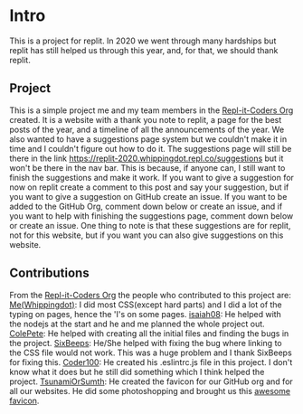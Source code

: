 # Intro
This is a project for replit. In 2020 we went through many hardships but replit has still helped us through this year, and, for that, we should thank replit.

## Project
This is a simple project me and my team members in the [Repl-it-Coders Org](https://github.com/Repl-it-Coders) created. It is a website with a thank you note to replit, a page for the best posts of the year, and a timeline of all the announcements of the year. We also wanted to have a suggestions page system but we couldn't make it in time and I couldn't figure out how to do it. The suggestions page will still be there in the link https://replit-2020.whippingdot.repl.co/suggestions but it won't be there in the nav bar. This is because, if anyone can, I still want to finish the suggestions and make it work. If you want to give a suggestion for now on replit create a comment to this post and say your suggestion, but if you want to give a suggestion on GitHub create an issue. If you want to be added to the GitHub Org, comment down below or create an issue, and if you want to help with finishing the suggestions page, comment down below or create an issue. One thing to note is that these suggestions are for replit, not for this website, but if you want you can also give suggestions on this website.

## Contributions
From the [Repl-it-Coders Org](https://github.com/Repl-it-Coders) the people who contributed to this project are:
[Me(Whippingdot)](https://replit.com/@Whippingdot): I did most CSS(except hard parts) and I did a lot of the typing on pages, hence the 'I's on some pages.
[isaiah08](https://replit.com/@isaiah08): He helped with the nodejs at the start and he and me planned the whole project out.
[ColePete](https://replit.com/@ColePete): He helped with creating all the initial files and finding the bugs in the project.
[SixBeeps](https://replit.com/@SixBeeps): He/She helped with fixing the bug where linking to the CSS file would not work. This was a huge problem and I thank SixBeeps for fixing this.
[Coder100](https://replit.com/@Coder100): He created his .eslintrc.js file in this project. I don't know what it does but he still did something which I think helped the project.
[TsunamiOrSumth](https://replit.com/@TsunamiOrSumth): He created the favicon for our GitHub org and for all our websites. He did some photoshopping and brought us this [awesome favicon](https://replit.com/@Whippingdot/Replit-2020/#replfavicon.png).
